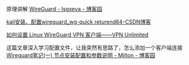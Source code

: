 

原理讲解
[WireGuard - lsgxeva - 博客园](https://www.cnblogs.com/lsgxeva/p/14105764.html)

[kali安装、配置wireguard\_wg-quick returend64-CSDN博客](https://blog.csdn.net/weixin_44471703/article/details/126963908)


[如何设置 Linux WireGuard VPN 客户端——VPN Unlimited](https://www.vpnunlimited.com/zh/help/manuals/wireguard/linux?srsltid=AfmBOor4ZKcYGN6IoKzmhjuoNBYtSW1zsN4sbHrGhtz5AjIKKFrkYhtm)


这篇文章深入学习配置文件，让我突然有思路了，怎么添加一个客户端连接
[Wireguard笔记(一) 节点安装配置和参数说明 - Milton - 博客园](https://www.cnblogs.com/milton/p/14178344.html)